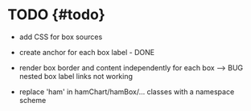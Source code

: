 TODO {#todo}
====

- add CSS for box sources
- create anchor for each box label - DONE
- render box border and content independently for each box
--> BUG nested box label links not working

- replace 'ham' in hamChart/hamBox/... classes with a namespace scheme
